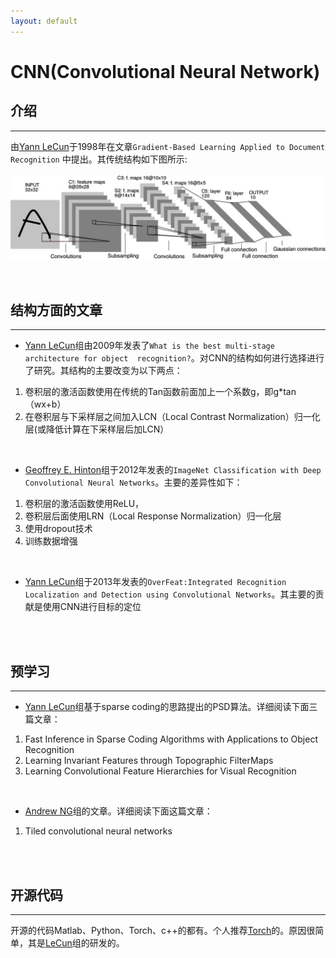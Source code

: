```yaml
---
layout: default
---
```


CNN(Convolutional Neural Network)
============
 
__介绍__
--------    
---    
由[Yann LeCun](http://yann.lecun.com)于1998年在文章`Gradient-Based Learning Applied to Document Recognition`
中提出。其传统结构如下图所示:<br/>    
![cnn_structure](./img/cnn.jpg)
<br/>      
<br/>     

__结构方面的文章__
----------    
---    
* [Yann LeCun](http://yann.lecun.com)组由2009年发表了`What is the best multi-stage architecture for object 
recognition?`。对CNN的结构如何进行选择进行了研究。其结构的主要改变为以下两点：    
1.  卷积层的激活函数使用在传统的Tan函数前面加上一个系数g，即g*tan（wx+b）      
2.  在卷积层与下采样层之间加入LCN（Local Contrast Normalization）归一化层(或降低计算在下采样层后加LCN）     
<br/>      

* [Geoffrey E. Hinton](http://www.cs.toronto.edu/~hinton/)组于2012年发表的`ImageNet Classification with Deep Convolutional Neural Networks`。主要的差异性如下：    
1.  卷积层的激活函数使用ReLU，
2.  卷积层后面使用LRN（Local Response Normalization）归一化层
3.  使用dropout技术    
4.  训练数据增强    
<br/>      

* [Yann LeCun](http://yann.lecun.com)组于2013年发表的`OverFeat:Integrated Recognition Localization and Detection using Convolutional Networks`。其主要的贡献是使用CNN进行目标的定位
<br/>      
<br/>   

__预学习__
-----------    
---    
* [Yann LeCun](http://yann.lecun.com)组基于sparse coding的思路提出的PSD算法。详细阅读下面三篇文章：
1.  Fast Inference in Sparse Coding Algorithms with Applications to Object Recognition
2.  Learning Invariant Features through Topographic FilterMaps
3.  Learning Convolutional Feature Hierarchies for Visual Recognition  
<br/>   

* [Andrew NG](http://www-cs-faculty.stanford.edu/people/ang/)组的文章。详细阅读下面这篇文章：
1.  Tiled convolutional neural networks
<br/>       
<br/>     

__开源代码__
-----------    
---    
开源的代码Matlab、Python、Torch、c++的都有。个人推荐[Torch](http://torch.ch/)的。原因很简单，其是[LeCun](http://yann.lecun.com)组的研发的。

